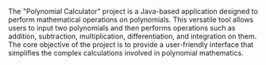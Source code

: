 The "Polynomial Calculator" project is a Java-based application designed to perform  mathematical operations on polynomials. This versatile tool allows users to input two polynomials and then performs operations such as addition, subtraction, multiplication, differentiation, and integration on them. The core objective of the project is to provide a user-friendly interface that simplifies the complex calculations involved in polynomial mathematics.
